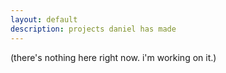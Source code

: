 ```yaml
---
layout: default
description: projects daniel has made
---
```


(there's nothing here right now. i'm working on it.)
